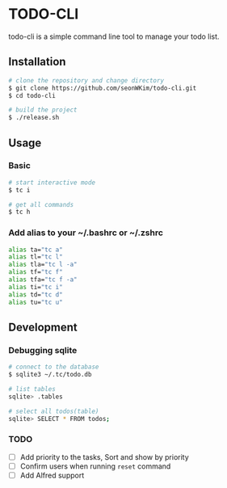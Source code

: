# TODO-CLI 

todo-cli is a simple command line tool to manage your todo list. 

## Installation 

```bash
# clone the repository and change directory  
$ git clone https://github.com/seonWKim/todo-cli.git 
$ cd todo-cli 

# build the project 
$ ./release.sh
```
                    
## Usage 
                
### Basic 
```bash
# start interactive mode   
$ tc i 

# get all commands 
$ tc h 
``` 

### Add alias to your ~/.bashrc or ~/.zshrc 
```bash 
alias ta="tc a"
alias tl="tc l"
alias tla="tc l -a"
alias tf="tc f"
alias tfa="tc f -a"
alias ti="tc i"
alias td="tc d"
alias tu="tc u"
```

## Development 

### Debugging sqlite  
```bash
# connect to the database 
$ sqlite3 ~/.tc/todo.db

# list tables 
sqlite> .tables 

# select all todos(table)  
sqlite> SELECT * FROM todos;  
```

### TODO 
- [ ] Add priority to the tasks, Sort and show by priority  
- [ ] Confirm users when running `reset` command   
- [ ] Add Alfred support 
